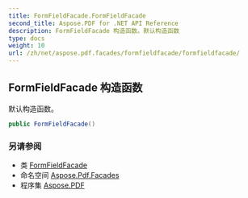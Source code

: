 ```yaml
---
title: FormFieldFacade.FormFieldFacade
second_title: Aspose.PDF for .NET API Reference
description: FormFieldFacade 构造函数。默认构造函数
type: docs
weight: 10
url: /zh/net/aspose.pdf.facades/formfieldfacade/formfieldfacade/
---
```

## FormFieldFacade 构造函数

默认构造函数。

```csharp
public FormFieldFacade()
```

### 另请参阅

* 类 [FormFieldFacade](../)
* 命名空间 [Aspose.Pdf.Facades](../../../aspose.pdf.facades/)
* 程序集 [Aspose.PDF](../../../)